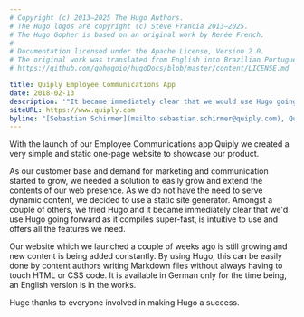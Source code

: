 ```yaml
---
# Copyright (c) 2013–2025 The Hugo Authors.
# The Hugo logos are copyright (c) Steve Francia 2013–2025.
# The Hugo Gopher is based on an original work by Renée French.
#
# Documentation licensed under the Apache License, Version 2.0.
# The original work was translated from English into Brazilian Portuguese.
# https://github.com/gohugoio/hugoDocs/blob/master/content/LICENSE.md

title: Quiply Employee Communications App
date: 2018-02-13
description: '"It became immediately clear that we would use Hugo going forward as it compiles super-fast, is intuitive to use, and offers all the features we need."'
siteURL: https://www.quiply.com
byline: "[Sebastian Schirmer](mailto:sebastian.schirmer@quiply.com), Quiply Co-Founder"
---
```


With the launch of our Employee Communications app Quiply we created a very simple and static one-page website to showcase our product.

As our customer base and demand for marketing and communication started to grow, we needed a solution to easily grow and extend the contents of our web presence. As we do not have the need to serve dynamic content, we decided to use a static site generator. Amongst a couple of others, we tried Hugo and it became immediately clear that we'd use Hugo going forward as it compiles super-fast, is intuitive to use and offers all the features we need.

Our website which we launched a couple of weeks ago is still growing and new content is being added constantly. By using Hugo, this can be easily done by content authors writing Markdown files without always having to touch HTML or CSS code. It is available in German only for the time being, an English version is in the works.

Huge thanks to everyone involved in making Hugo a success.
